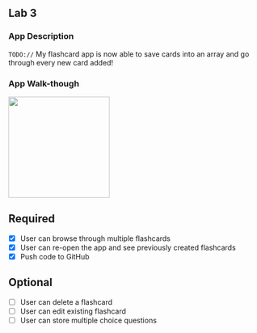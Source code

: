 ## Lab 3

### App Description
`TODO://` My flashcard app is now able to save cards into an array and go through every new card added!

### App Walk-though
<img src="https://recordit.co/An3EN3lyvV" width=200><br>

## Required
- [X] User can browse through multiple flashcards
- [X] User can re-open the app and see previously created flashcards
- [X] Push code to GitHub
## Optional
- [ ] User can delete a flashcard
- [ ] User can edit existing flashcard
- [ ] User can store multiple choice questions
